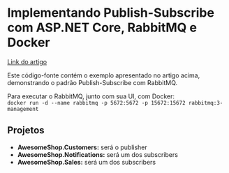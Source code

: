 # Implementando Publish-Subscribe com ASP.NET Core, RabbitMQ e Docker  

<a href="https://www.luisdev.com.br/2023/01/01/implementando-publish-subscribe-com-asp-net-core-rabbitmq-e-docker/" target="_blank">Link do artigo</a>

Este código-fonte contém o exemplo apresentado no artigo acima, demonstrando o padrão Publish-Subscribe com RabbitMQ.

Para executar o RabbitMQ, junto com sua UI, com Docker:  
`docker run -d --name rabbitmq -p 5672:5672 -p 15672:15672 rabbitmq:3-management`

## Projetos
- **AwesomeShop.Customers:** será o publisher
- **AwesomeShop.Notifications:** será um dos subscribers
- **AwesomeShop.Sales:** será um dos subscribers  
